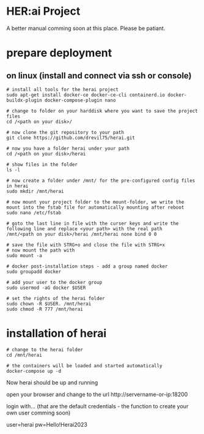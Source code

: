 # HER:ai Project

A better manual comming soon at this place.
Please be patiant.

# prepare deployment

## on linux (install and connect via ssh or console)

````shell
# install all tools for the herai project
sudo apt-get install docker-ce docker-ce-cli containerd.io docker-buildx-plugin docker-compose-plugin nano

# change to folder on your harddisk where you want to save the project files
cd /<path on your disk>/

# now clone the git repository to your path
git clone https://github.com/drevil75/herai.git

# now you have a folder herai under your path
cd /<path on your disk>/herai

# show files in the folder
ls -l

# now create a folder under /mnt/ for the pre-configured config files in herai
sudo mkdir /mnt/herai

# now mount your project folder to the mount-folder, we write the mount into the fstab file for automatically mounting after reboot
sudo nano /etc/fstab

# goto the last line in file with the curser keys and write the following line and replace <your path> with the real path
/mnt/<path on your disk>/herai /mnt/herai none bind 0 0

# save the file with STRG+o and close the file with STRG+x
# now mount the path with
sudo mount -a

# docker post-installation steps - add a group named docker
sudo groupadd docker

# add your user to the docker group
sudo usermod -aG docker $USER

# set the rights of the herai folder
sudo chown -R $USER. /mnt/herai
sudo chmod -R 777 /mnt/herai
````

# installation of herai
````shell
# change to the herai folder
cd /mnt/herai

# the containers will be loaded and started automatically
docker-compose up -d
````

Now herai should be up and running

open your browser and change to the url
http://servername-or-ip:18200

login with... (that are the default credentials - the function to create your own user comming soon) 

user=herai
pw=Hello!Herai2023
